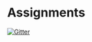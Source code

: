 # Assignments

[![Gitter](https://badges.gitter.im/HCA-Java-2015/Assignments.svg)](https://gitter.im/HCA-Java-2015/Assignments?utm_source=badge&utm_medium=badge&utm_campaign=pr-badge&utm_content=badge)